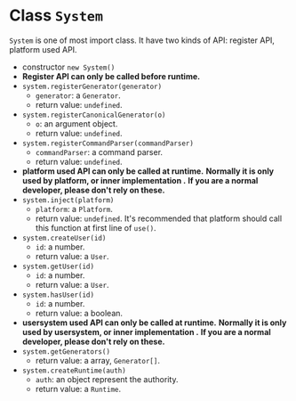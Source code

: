 # Class `System` #

`System` is one of most import class. It have two kinds of API: register API, platform used API.

* constructor
  `new System()`
* **Register API can only be called before runtime.**
* `system.registerGenerator(generator)`
  * `generator`: a `Generator`.
  * return value: `undefined`.
* `system.registerCanonicalGenerator(o)`
  * `o`: an argument object.
  * return value: `undefined`.
* `system.registerCommandParser(commandParser)`
  * `commandParser`: a command parser.  
  * return value: `undefined`.
* **platform used API can only be called at runtime.**
  **Normally it is only used by platform, or inner implementation .**
  **If you are a normal developer, please don't rely on these.**
* `system.inject(platform)`
  * `platform`: a `Platform`.
  * return value: `undefined`.
    It's recommended that platform should call
	this function at first line of `use()`.
* `system.createUser(id)`
  * `id`: a number.
  * return value: a `User`.
* `system.getUser(id)`
  * `id`: a number.
  * return value: a `User`.
* `system.hasUser(id)`
  * `id`: a number.
  * return value: a boolean.
* **usersystem used API can only be called at runtime.**
  **Normally it is only used by usersystem, or inner implementation .**
  **If you are a normal developer, please don't rely on these.**
* `system.getGenerators()`
  * return value: a array, `Generator[]`.
* `system.createRuntime(auth)`
  * `auth`: an object represent the authority.
  * return value: a `Runtime`.
